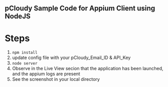 ## pCloudy Sample Code for Appium Client using NodeJS

# Steps

1. `npm install`
2. update config file with your pCloudy_Email_ID & API_Key
3. `node server`
4. Observe in the Live View secion that the application has been launched, and the appium logs are present
5. See the screenshot in your local directory
